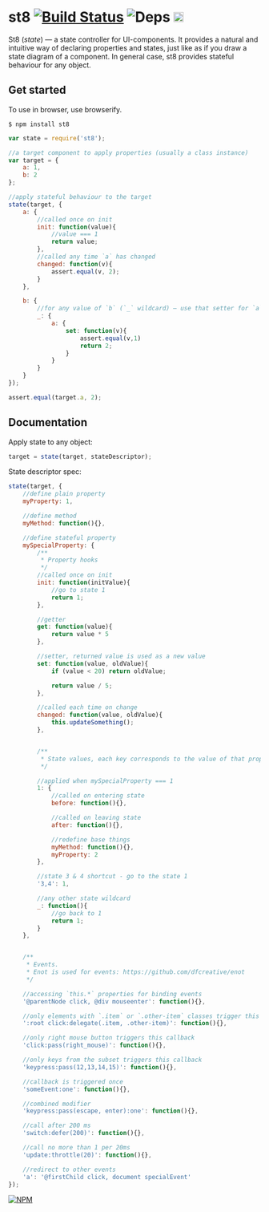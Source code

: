 # st8 [![Build Status](https://travis-ci.org/dfcreative/st8.svg?branch=master)](https://travis-ci.org/dfcreative/st8) ![Deps](https://david-dm.org/dfcreative/st8.svg) <a href="http://unlicense.org/UNLICENSE"><img src="http://upload.wikimedia.org/wikipedia/commons/6/62/PD-icon.svg" width="20"/></a>

St8 (_state_) — a state controller for UI-components. It provides a natural and intuitive way of declaring properties and states, just like as if you draw a state diagram of a component. In general case, st8 provides stateful behaviour for any object.


## Get started

To use in browser, use browserify.

```
$ npm install st8
```

```js
var state = require('st8');

//a target component to apply properties (usually a class instance)
var target = {
	a: 1,
	b: 2
};

//apply stateful behaviour to the target
state(target, {
	a: {
		//called once on init
		init: function(value){
			//value === 1
			return value;
		},
		//called any time `a` has changed
		changed: function(v){
			assert.equal(v, 2);
		}
	},

	b: {
		//for any value of `b` (`_` wildcard) — use that setter for `a`
		_: {
			a: {
				set: function(v){
					assert.equal(v,1)
					return 2;
				}
			}
		}
	}
});

assert.equal(target.a, 2);
```


## Documentation

Apply state to any object:

```js
target = state(target, stateDescriptor);
```


State descriptor spec:

```js
state(target, {
	//define plain property
	myProperty: 1,

	//define method
	myMethod: function(){},

	//define stateful property
	mySpecialProperty: {
		/**
		 * Property hooks
		 */
		//called once on init
		init: function(initValue){
			//go to state 1
			return 1;
		},

		//getter
		get: function(value){
			return value * 5
		},

		//setter, returned value is used as a new value
		set: function(value, oldValue){
			if (value < 20) return oldValue;

			return value / 5;
		},

		//called each time on change
		changed: function(value, oldValue){
			this.updateSomething();
		},


		/**
		 * State values, each key corresponds to the value of that property
		 */

		//applied when mySpecialProperty === 1
		1: {
			//called on entering state
			before: function(){},

			//called on leaving state
			after: function(){},

			//redefine base things
			myMethod: function(){},
			myProperty: 2
		},

		//state 3 & 4 shortcut - go to the state 1
		'3,4': 1,

		//any other state wildcard
		_: function(){
			//go back to 1
			return 1;
		}
	},


	/**
	 * Events.
	 * Enot is used for events: https://github.com/dfcreative/enot
	 */

	//accessing `this.*` properties for binding events
	'@parentNode click, @div mouseenter': function(){},

	//only elements with `.item` or `.other-item` classes trigger this callback
	':root click:delegate(.item, .other-item)': function(){},

	//only right mouse button triggers this callback
	'click:pass(right_mouse)': function(){},

	//only keys from the subset triggers this callback
	'keypress:pass(12,13,14,15)': function(){},

	//callback is triggered once
	'someEvent:one': function(){},

	//combined modifier
	'keypress:pass(escape, enter):one': function(){},

	//call after 200 ms
	'switch:defer(200)': function(){},

	//call no more than 1 per 20ms
	'update:throttle(20)': function(){},

	//redirect to other events
	'a': '@firstChild click, document specialEvent'
});
```


[![NPM](https://nodei.co/npm/st8.png?downloads=true&downloadRank=true&stars=true)](https://nodei.co/npm/st8/)